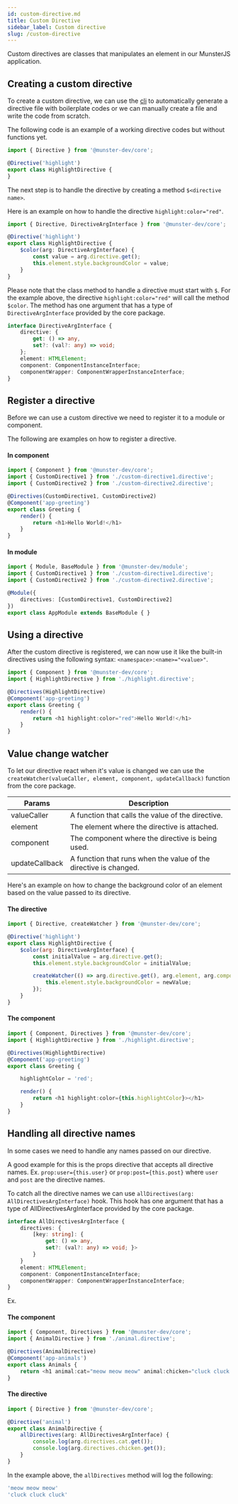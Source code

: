 ```yaml
---
id: custom-directive.md
title: Custom Directive
sidebar_label: Custom directive
slug: /custom-directive
---
```


Custom directives are classes that manipulates an element in our MunsterJS application.

## Creating a custom directive

To create a custom directive, we can use the [cli](/cli-what-is-cli) to automatically generate a directive file with boilerplate codes or we can manually create a file and write the code from scratch.

The following code is an example of a working directive codes but without functions yet.

```typescript
import { Directive } from '@munster-dev/core';

@Directive('highlight')
export class HighlightDirective {
}
```

The next step is to handle the directive by creating a method `$<directive name>`.

Here is an example on how to handle the directive `highlight:color="red"`.

```typescript
import { Directive, DirectiveArgInterface } from '@munster-dev/core';

@Directive('highlight')
export class HighlightDirective {
    $color(arg: DirectiveArgInterface) {
        const value = arg.directive.get();
        this.element.style.backgroundColor = value;
    }
}
```

Please note that the class method to handle a directive must start with `$`.
For the example above, the directive `highlight:color="red"` will call the method `$color`.
The method has one argument that has a type of `DirectiveArgInterface` provided by the core package.

```typescript
interface DirectiveArgInterface {
    directive: {
        get: () => any,
        set?: (val?: any) => void;
    };
    element: HTMLElement;
    component: ComponentInstanceInterface;
    componentWrapper: ComponentWrapperInstanceInterface;
}
```

## Register a directive

Before we can use a custom directive we need to register it to a module or component.

The following are examples on how to register a directive.

#### In component

```typescript
import { Component } from '@munster-dev/core';
import { CustomDirective1 } from './custom-directive1.directive';
import { CustomDirective2 } from './custom-directive2.directive';

@Directives(CustomDirective1, CustomDirective2)
@Component('app-greeting')
export class Greeting {
    render() {
        return <h1>Hello World!</h1>
    }
}
```

#### In module

```typescript
import { Module, BaseModule } from '@munster-dev/module';
import { CustomDirective1 } from './custom-directive1.directive';
import { CustomDirective2 } from './custom-directive2.directive';

@Module({
    directives: [CustomDirective1, CustomDirective2]
})
export class AppModule extends BaseModule { }
```

## Using a directive

After the custom directive is registered, we can now use it like the built-in directives using the following syntax: `<namespace>:<name>="<value>"`.

```typescript
import { Component } from '@munster-dev/core';
import { HighlightDirective } from './highlight.directive';

@Directives(HighlightDirective)
@Component('app-greeting')
export class Greeting {
    render() {
        return <h1 highlight:color="red">Hello World!</h1>
    }
}
```

## Value change watcher

To let our directive react when it's value is changed we can use the `createWatcher(valueCaller, element, component, updateCallback)` function from the core package.

| Params | Description |
| --- | --- |
| valueCaller       | A function that calls the value of the directive. |
| element           | The element where the directive is attached. |
| component         | The component where the directive is being used. |
| updateCallback    | A function that runs when the value of the directive is changed. |

Here's an example on how to change the background color of an element based on the value passed to its directive.

#### The directive
```javascript
import { Directive, createWatcher } from '@munster-dev/core';

@Directive('highlight')
export class HighlightDirective {
    $color(arg: DirectiveArgInterface) {
        const initialValue = arg.directive.get();
        this.element.style.backgroundColor = initialValue;

        createWatcher(() => arg.directive.get(), arg.element, arg.component, newValue => {
            this.element.style.backgroundColor = newValue;
        });
    }
}
```
#### The component

```typescript
import { Component, Directives } from '@munster-dev/core';
import { HighlightDirective } from './highlight.directive';

@Directives(HighlightDirective)
@Component('app-greeting')
export class Greeting {

    highlightColor = 'red';

    render() {
        return <h1 highlight:color={this.highlightColor}></h1>
    }
}
```

## Handling all directive names

In some cases we need to handle any names passed on our directive.

A good example for this is the props directive that accepts all directive names.
Ex. `prop:user={this.user}` or `prop:post={this.post}` where `user` and `post` are the directive names.

To catch all the directive names we can use `allDirectives(arg: AllDirectivesArgInterface)` hook.
This hook has one argument that has a type of AllDirectivesArgInterface provided by the core package.

```typescript
interface AllDirectivesArgInterface {
    directives: {
        [key: string]: {
            get: () => any,
            set?: (val?: any) => void; }>
        }
    }
    element: HTMLElement;
    component: ComponentInstanceInterface;
    componentWrapper: ComponentWrapperInstanceInterface;
}
```

Ex.

#### The component

```typescript
import { Component, Directives } from '@munster-dev/core';
import { AnimalDirective } from './animal.directive';

@Directives(AnimalDirective)
@Component('app-animals')
export class Animals {
    return <h1 animal:cat="meow meow meow" animal:chicken="cluck cluck cluck">Animal sounds</h1>
}
```

#### The directive

```typescript
import { Directive } from '@munster-dev/core';

@Directive('animal')
export class AnimalDirective {
    allDirectives(arg: AllDirectivesArgInterface) {
        console.log(arg.directives.cat.get());
        console.log(arg.directives.chicken.get());
    }
}
```

In the example above, the `allDirectives` method will log the following:

```typescript
'meow meow meow'
'cluck cluck cluck'
```